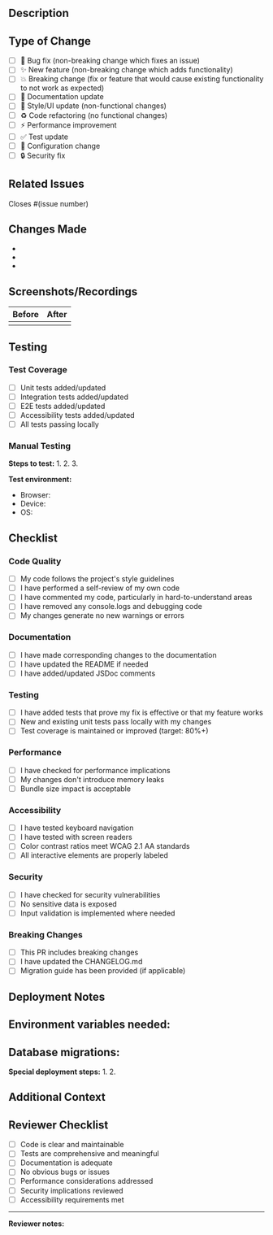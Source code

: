 ## Description

<!-- Provide a brief description of the changes in this PR -->

## Type of Change

<!-- Mark the relevant option with an "x" -->

- [ ] 🐛 Bug fix (non-breaking change which fixes an issue)
- [ ] ✨ New feature (non-breaking change which adds functionality)
- [ ] 💥 Breaking change (fix or feature that would cause existing functionality to not work as expected)
- [ ] 📝 Documentation update
- [ ] 🎨 Style/UI update (non-functional changes)
- [ ] ♻️ Code refactoring (no functional changes)
- [ ] ⚡ Performance improvement
- [ ] ✅ Test update
- [ ] 🔧 Configuration change
- [ ] 🔒 Security fix

## Related Issues

<!-- Link to related issues -->
Closes #(issue number)

## Changes Made

<!-- List the specific changes made in this PR -->

-
-
-

## Screenshots/Recordings

<!-- If applicable, add screenshots or recordings to demonstrate the changes -->

| Before | After |
|--------|-------|
|        |       |

## Testing

<!-- Describe the tests you ran and how to reproduce them -->

### Test Coverage

- [ ] Unit tests added/updated
- [ ] Integration tests added/updated
- [ ] E2E tests added/updated
- [ ] Accessibility tests added/updated
- [ ] All tests passing locally

### Manual Testing

<!-- Describe how you manually tested this change -->

**Steps to test:**
1.
2.
3.

**Test environment:**
- Browser:
- Device:
- OS:

## Checklist

<!-- Mark completed items with an "x" -->

### Code Quality
- [ ] My code follows the project's style guidelines
- [ ] I have performed a self-review of my own code
- [ ] I have commented my code, particularly in hard-to-understand areas
- [ ] I have removed any console.logs and debugging code
- [ ] My changes generate no new warnings or errors

### Documentation
- [ ] I have made corresponding changes to the documentation
- [ ] I have updated the README if needed
- [ ] I have added/updated JSDoc comments

### Testing
- [ ] I have added tests that prove my fix is effective or that my feature works
- [ ] New and existing unit tests pass locally with my changes
- [ ] Test coverage is maintained or improved (target: 80%+)

### Performance
- [ ] I have checked for performance implications
- [ ] My changes don't introduce memory leaks
- [ ] Bundle size impact is acceptable

### Accessibility
- [ ] I have tested keyboard navigation
- [ ] I have tested with screen readers
- [ ] Color contrast ratios meet WCAG 2.1 AA standards
- [ ] All interactive elements are properly labeled

### Security
- [ ] I have checked for security vulnerabilities
- [ ] No sensitive data is exposed
- [ ] Input validation is implemented where needed

### Breaking Changes
- [ ] This PR includes breaking changes
- [ ] I have updated the CHANGELOG.md
- [ ] Migration guide has been provided (if applicable)

## Deployment Notes

<!-- Any special considerations for deployment -->

**Environment variables needed:**
-

**Database migrations:**
-

**Special deployment steps:**
1.
2.

## Additional Context

<!-- Add any other context about the PR here -->

## Reviewer Checklist

<!-- For reviewers -->

- [ ] Code is clear and maintainable
- [ ] Tests are comprehensive and meaningful
- [ ] Documentation is adequate
- [ ] No obvious bugs or issues
- [ ] Performance considerations addressed
- [ ] Security implications reviewed
- [ ] Accessibility requirements met

---

**Reviewer notes:**
<!-- Reviewers, add your feedback here -->
